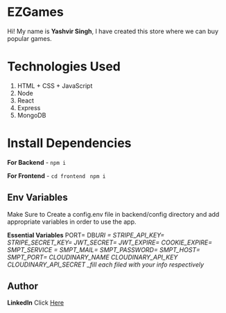 # EZGames

Hi! My name is **Yashvir Singh**, I have created this store where we can buy popular games.

# Technologies Used

1.  HTML + CSS + JavaScript
2.  Node
3.  React
4.  Express
5.  MongoDB

# Install Dependencies

**For Backend** - `npm i`

**For Frontend** - `cd frontend` ` npm i`

## Env Variables

Make Sure to Create a config.env file in backend/config directory and add appropriate variables in order to use the app.

**Essential Variables**
PORT=
DB*URI =
STRIPE_API_KEY=
STRIPE_SECRET_KEY=
JWT_SECRET=
JWT_EXPIRE=
COOKIE_EXPIRE=
SMPT_SERVICE =
SMPT_MAIL=
SMPT_PASSWORD=
SMPT_HOST=
SMPT_PORT=
CLOUDINARY_NAME
CLOUDINARY_API_KEY
CLOUDINARY_API_SECRET
\_fill each filed with your info respectively*

## Author

**LinkedIn** Click [Here](www.linkedin.com/in/yashvir-singh-nathawat-119a93163)
